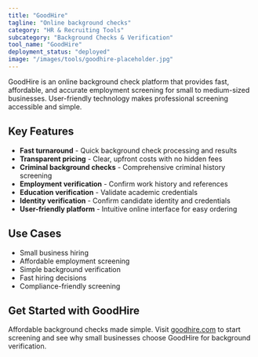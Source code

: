 ```yaml
---
title: "GoodHire"
tagline: "Online background checks"
category: "HR & Recruiting Tools"
subcategory: "Background Checks & Verification"
tool_name: "GoodHire"
deployment_status: "deployed"
image: "/images/tools/goodhire-placeholder.jpg"
---
```

GoodHire is an online background check platform that provides fast, affordable, and accurate employment screening for small to medium-sized businesses. User-friendly technology makes professional screening accessible and simple.

## Key Features

- **Fast turnaround** - Quick background check processing and results
- **Transparent pricing** - Clear, upfront costs with no hidden fees
- **Criminal background checks** - Comprehensive criminal history screening
- **Employment verification** - Confirm work history and references
- **Education verification** - Validate academic credentials
- **Identity verification** - Confirm candidate identity and credentials
- **User-friendly platform** - Intuitive online interface for easy ordering

## Use Cases

- Small business hiring
- Affordable employment screening
- Simple background verification
- Fast hiring decisions
- Compliance-friendly screening

## Get Started with GoodHire

Affordable background checks made simple. Visit [goodhire.com](https://www.goodhire.com) to start screening and see why small businesses choose GoodHire for background verification.
